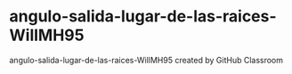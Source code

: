 # angulo-salida-lugar-de-las-raices-WillMH95
angulo-salida-lugar-de-las-raices-WillMH95 created by GitHub Classroom
